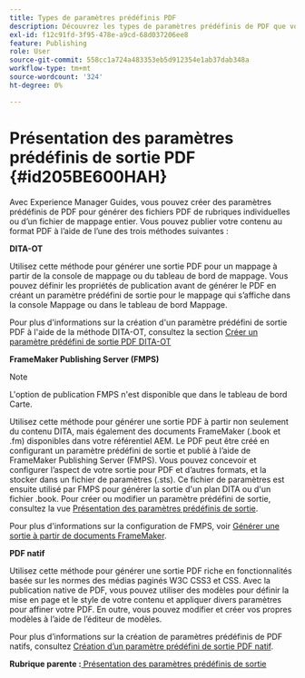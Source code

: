 ```yaml
---
title: Types de paramètres prédéfinis PDF
description: Découvrez les types de paramètres prédéfinis de PDF que vous pouvez créer à l’aide d’Adobe Experience Manager Guides.
exl-id: f12c91fd-3f95-478e-a9cd-68d037206ee8
feature: Publishing
role: User
source-git-commit: 558cc1a724a483353eb5d912354e1ab37dab348a
workflow-type: tm+mt
source-wordcount: '324'
ht-degree: 0%

---
```


# Présentation des paramètres prédéfinis de sortie PDF {#id205BE600HAH}

Avec Experience Manager Guides, vous pouvez créer des paramètres prédéfinis de PDF pour générer des fichiers PDF de rubriques individuelles ou d’un fichier de mappage entier. Vous pouvez publier votre contenu au format PDF à l’aide de l’une des trois méthodes suivantes :

**DITA-OT**

Utilisez cette méthode pour générer une sortie PDF pour un mappage à partir de la console de mappage ou du tableau de bord de mappage. Vous pouvez définir les propriétés de publication avant de générer le PDF en créant un paramètre prédéfini de sortie pour le mappage qui s’affiche dans la console Mappage ou dans le tableau de bord Mappage.

Pour plus d&#39;informations sur la création d&#39;un paramètre prédéfini de sortie PDF à l&#39;aide de la méthode DITA-OT, consultez la section [Créer un paramètre prédéfini de sortie PDF DITA-OT](./generate-output-pdf-dita-ot.md)

**FrameMaker Publishing Server (FMPS)**

>[!NOTE]
>
> L&#39;option de publication FMPS n&#39;est disponible que dans le tableau de bord Carte.

Utilisez cette méthode pour générer une sortie PDF à partir non seulement du contenu DITA, mais également des documents FrameMaker (.book et .fm) disponibles dans votre référentiel AEM. Le PDF peut être créé en configurant un paramètre prédéfini de sortie et publié à l’aide de FrameMaker Publishing Server (FMPS). Vous pouvez concevoir et configurer l’aspect de votre sortie pour PDF et d’autres formats, et la stocker dans un fichier de paramètres (.sts). Ce fichier de paramètres est ensuite utilisé par FMPS pour générer la sortie d&#39;un plan DITA ou d&#39;un fichier .book. Pour créer ou modifier un paramètre prédéfini de sortie, consultez la vue [Présentation des paramètres prédéfinis de sortie](../user-guide/generate-output-understand-presets.md).

Pour plus d&#39;informations sur la configuration de FMPS, voir [Générer une sortie à partir de documents FrameMaker](../user-guide/fm-output-generatation.md).

**PDF natif**

Utilisez cette méthode pour générer une sortie PDF riche en fonctionnalités basée sur les normes des médias paginés W3C CSS3 et CSS. Avec la publication native de PDF, vous pouvez utiliser des modèles pour définir la mise en page et le style de votre contenu et appliquer divers paramètres pour affiner votre PDF. En outre, vous pouvez modifier et créer vos propres modèles à l’aide de l’éditeur de modèles.

Pour plus d’informations sur la création de paramètres prédéfinis de PDF natifs, consultez [Création d’un paramètre prédéfini de sortie PDF natif](../web-editor/native-pdf-web-editor.md).





**Rubrique parente :**[ Présentation des paramètres prédéfinis de sortie](generate-output-understand-presets.md)
